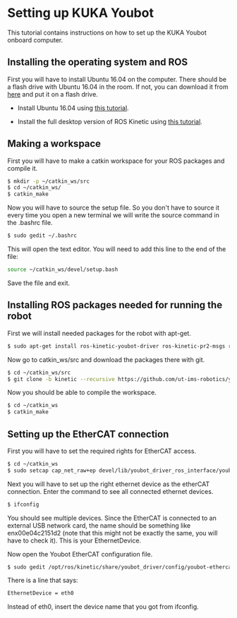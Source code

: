 # Setting up KUKA Youbot

This tutorial contains instructions on how to set up the KUKA Youbot onboard computer.

## Installing the operating system and ROS

First you will have to install Ubuntu 16.04 on the computer. There should be a flash drive with Ubuntu 16.04 in the room. If not, you can download it from [here](https://www.ubuntu.com/download/alternative-downloads) and put it on a flash drive.

- Install Ubuntu 16.04 using [this tutorial](https://tutorials.ubuntu.com/tutorial/tutorial-install-ubuntu-desktop-1604#0).

- Install the full desktop version of ROS Kinetic using [this tutorial](http://wiki.ros.org/kinetic/Installation/Ubuntu).

## Making a workspace

First you will have to make a catkin workspace for your ROS packages and compile it.

```bash
$ mkdir -p ~/catkin_ws/src
$ cd ~/catkin_ws/
$ catkin_make
```

Now you will have to source the setup file. So you don't have to source it every time you open a new terminal we will write the source command in the .bashrc file.

```bash
$ sudo gedit ~/.bashrc
```

This will open the text editor. You will need to add this line to the end of the file:

```bash
source ~/catkin_ws/devel/setup.bash
```

Save the file and exit.

## Installing ROS packages needed for running the robot

First we will install needed packages for the robot with apt-get.

```bash
$ sudo apt-get install ros-kinetic-youbot-driver ros-kinetic-pr2-msgs ros-kinetic-brics-actuator ros-kinetic-moveit git
```

Now go to catkin_ws/src and download the packages there with git.

```bash
$ cd ~/catkin_ws/src
$ git clone -b kinetic --recursive https://github.com/ut-ims-robotics/youbot.git
```

Now you should be able to compile the workspace.

```bash
$ cd ~/catkin_ws
$ catkin_make
```

## Setting up the EtherCAT connection

First you will have to set the required rights for EtherCAT access.

```bash
$ cd ~/catkin_ws
$ sudo setcap cap_net_raw+ep devel/lib/youbot_driver_ros_interface/youbot_driver_ros_interface
```
 Next you will have to set up the right ethernet device as the etherCAT connection. Enter the command to see all connected ethernet devices.
 
 ```bash
$ ifconfig
```
 
 You should see multiple devices. Since the EtherCAT is connected to an external USB network card, the name should be something like enx00e04c2151d2 (note that this might not be exactly the same, you will have to check it). This is your EthernetDevice.
 
 Now open the Youbot EtherCAT configuration file.
 
 ```bash
$ sudo gedit /opt/ros/kinetic/share/youbot_driver/config/youbot-ethercat.cfg
```
There is a line that says:

 ```bash
EthernetDevice = eth0
```

Instead of eth0, insert the device name that you got from ifconfig.




 










